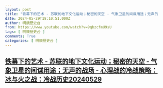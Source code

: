```yaml
---
layout: post
title: "铁幕下的艺术 - 苏联的地下文化运动；秘密的天空 - 气象卫星的间谍用途；无声的战场 - 心理战的冷战策略：冰与火之战：冷战历史20240529"
date: 2024-05-29T18:10:51.000Z
author: 明鏡歷史台
from: https://www.youtube.com/watch?v=9qbzcfmU9sU
tags: [ 明鏡歷史台 ]
comments: True
categories: [ 明鏡歷史台 ]
---
```

<!--1717006251000-->
[铁幕下的艺术 - 苏联的地下文化运动；秘密的天空 - 气象卫星的间谍用途；无声的战场 - 心理战的冷战策略：冰与火之战：冷战历史20240529](https://www.youtube.com/watch?v=9qbzcfmU9sU)
------

<div>

</div>
